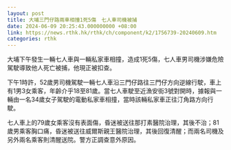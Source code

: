 ```yaml
---
layout: post
title: 大埔三門仔路兩車相撞1死5傷　七人車司機被捕
date: 2024-06-09 20:25:43.000000000 +08:00
link: https://news.rthk.hk/rthk/ch/component/k2/1756739-20240609.htm
categories: rthk
---
```


大埔下午發生一輛七人車與一輛私家車相撞，造成1死5傷，七人車男司機涉嫌危險駕駛導致他人死亡被捕，他現正被扣查。

下午1時許，52歲男司機駕駛一輛七人車沿三門仔路往三門仔方向逆線行駛，車上有1男3女乘客，年齡介乎18至81歲。當七人車駛至近漁安街3號對開時，據報與一輛由一名34歲女子駕駛的電動私家車相撞，當時該輛私家車正往汀角路方向行駛。

七人車上的79歲女乘客沒有表面傷，昏迷被送往那打素醫院治理，其後不治；81歲男乘客胸口痛，昏迷被送往威爾斯親王醫院治理，其後回復清醒；而兩名司機及另外兩名乘客則清醒送院。警方正調查意外原因。
